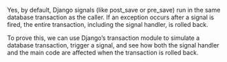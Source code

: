 Yes, by default, Django signals (like post_save or pre_save) run in the same database transaction as the caller. If an exception occurs after a signal is fired, the entire transaction, including the signal handler, is rolled back.

To prove this, we can use Django’s transaction module to simulate a database transaction, trigger a signal, and see how both the signal handler and the main code are affected when the transaction is rolled back.
